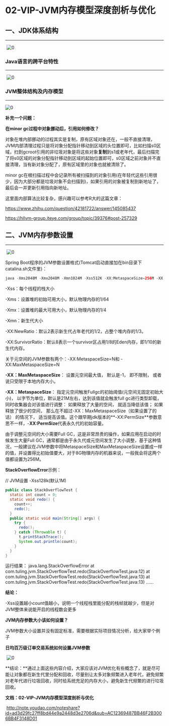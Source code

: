 # 02-VIP-JVM内存模型深度剖析与优化

## **一、JDK体系结构**

------

​    ![0](/Users/jiusonghuang/pic-md/20220115154750.png)

### **Java语言的跨平台特性**

------

​    ![0](/Users/jiusonghuang/pic-md/20220115154832.png)

### **JVM整体结构及内存模型**

------

![0](/Users/jiusonghuang/pic-md/20220115154845.png)

**补充一个问题：**

**在minor gc过程中对象挪动后，引用如何修改？**

对象在堆内部挪动的过程其实是复制，原有区域对象还在，一般不直接清理，JVM内部清理过程只是将对象分配指针移动到区域的头位置即可，比如扫描s0区域，扫到gcroot引用的非垃圾对象是将这些对象**复制**到s1或老年代，最后扫描完了将s0区域的对象分配指针移动到区域的起始位置即可，s0区域之前对象并不直接清理，当有新对象分配了，原有区域里的对象也就被清除了。

minor gc在根扫描过程中会记录所有被扫描到的对象引用(在年轻代这些引用很少，因为大部分都是垃圾对象不会扫描到)，如果引用的对象被复制到新地址了，最后会一并更新引用指向新地址。

这里面内部算法比较复杂，感兴趣可以参考R大的这篇文章：

https://www.zhihu.com/question/42181722/answer/145085437

https://hllvm-group.iteye.com/group/topic/39376#post-257329

## **二、JVM内存参数设置**

------

​    ![0](/Users/jiusonghuang/pic-md/20220115154946.png)

Spring Boot程序的JVM参数设置格式(Tomcat启动直接加在bin目录下catalina.sh文件里)：

```java
java -Xms2048M -Xmx2048M -Xmn1024M -Xss512K -XX:MetaspaceSize=256M -XX:MaxMetaspaceSize=256M -jar microservice-eureka-server.jar    
```

-Xss：每个线程的栈大小

-Xms：设置堆的初始可用大小，默认物理内存的1/64 

-Xmx：设置堆的最大可用大小，默认物理内存的1/4

-Xmn：新生代大小

-XX:NewRatio：默认2表示新生代占年老代的1/2，占整个堆内存的1/3。

-XX:SurvivorRatio：默认8表示一个survivor区占用1/8的Eden内存，即1/10的新生代内存。

关于元空间的JVM参数有两个：-XX:MetaspaceSize=N和 -XX:MaxMetaspaceSize=N

**-XX：MaxMetaspaceSize**： 设置元空间最大值， 默认是-1， 即不限制， 或者说只受限于本地内存大小。

**-XX：MetaspaceSize**： 指定元空间触发Fullgc的初始阈值(元空间无固定初始大小)， 以字节为单位，默认是21M左右，达到该值就会触发full gc进行类型卸载， 同时收集器会对该值进行调整： 如果释放了大量的空间， 就适当降低该值； 如果释放了很少的空间， 那么在不超过-XX：MaxMetaspaceSize（如果设置了的话） 的情况下， 适当提高该值。这个跟早期jdk版本的**-XX:PermSize**参数意思不一样，-**XX:PermSize**代表永久代的初始容量。

由于调整元空间的大小需要Full GC，这是非常昂贵的操作，如果应用在启动的时候发生大量Full GC，通常都是由于永久代或元空间发生了大小调整，基于这种情况，一般建议在JVM参数中将MetaspaceSize和MaxMetaspaceSize设置成一样的值，并设置得比初始值要大，对于8G物理内存的机器来说，一般我会将这两个值都设置为256M。

**StackOverflowError**示例：

 // JVM设置 -Xss128k(默认1M) 

```JAVA
public class StackOverflowTest {  
  static int count = 0;       
  static void redo() {    
    count++;      
    redo();
  }   
  public static void main(String[] args) { 
    try {           
      redo();    
    } catch (Throwable t) { 
      t.printStackTrace();  
      System.out.println(count);   
    }   
  }
}
```

 运行结果： java.lang.StackOverflowError at com.tuling.jvm.StackOverflowTest.redo(StackOverflowTest.java:12) at com.tuling.jvm.StackOverflowTest.redo(StackOverflowTest.java:13) at com.tuling.jvm.StackOverflowTest.redo(StackOverflowTest.java:13)   ......              

**结论：**

-Xss设置越小count值越小，说明一个线程栈里能分配的栈帧就越少，但是对JVM整体来说能开启的线程数会更多

**JVM内存参数大小该如何设置？**

JVM参数大小设置并没有固定标准，需要根据实际项目情况分析，给大家举个例子

**日均百万级订单交易系统如何设置JVM参数**

​    ![0](/Users/jiusonghuang/pic-md/20220115155033.png)

**结论：**通过上面这些内容介绍，大家应该对JVM优化有些概念了，就是尽可能让对象都在新生代里分配和回收，尽量别让太多对象频繁进入老年代，避免频繁对老年代进行垃圾回收，同时给系统充足的内存大小，避免新生代频繁的进行垃圾回收。

**文档：02-VIP-JVM内存模型深度剖析与优化**

​                http://note.youdao.com/noteshare?id=ad3d29fc27ff8bd44e9a2448d3e2706d&sub=AC12369487BB46F2B3006BB4F3148D01              


